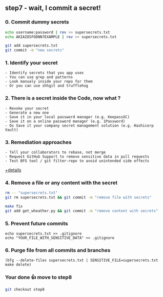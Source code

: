 ## step7 - wait, I commit a secret!

### 0. Commit dummy secrets
```bash
echo username:password | rev >> supersecrets.txt
echo AKIAIOSFODNN7EXAMPLE | rev >> supersecrets.txt
```

```bash
git add supersecrets.txt
git commit -m "new secrets" 
```

### 1. Identify your secret
```
- Identify secrets that you app uses
- You can use grep and patterns
- Look manualy inside your repo for them
- Or you can use shhgit and trufflehog 
```

### 2. There is a secret inside the Code, now what ?
```
- Revoke your secret
- Generate a new one
- Save it in your local password manager (e.g. KeepassXC)
- Save it on a online password manager (e.g. 1Password)
- Os Save it your company secret management solution (e.g. Hashicorp Vault)
```

### 3. Remediation approaches
```
- Tell your collaborators to rebase, not merge
- Request GitHub Support to remove sensitive data in pull requests
- Test BFG tool / git filter-repo to avoid unintended side effects
```
[+details](https://docs.github.com/cn/authentication/keeping-your-account-and-data-secure/removing-sensitive-data-from-a-repository#)

### 4. Remove a file or any content with the secret
```bash
rm -- "supersecrets.txt"
git rm supersecrets.txt && git commit -m "remove file with secrets"
```

```bash
make fix
git add get_wheather.py && git commit -m "remove content with secrets"
```

### 5. Prevent future commits
```
echo supersecrets.txt >> .gitignore
echo "YOUR_FILE_WITH_SENSITIVE_DATA" >> .gitignore
```

### 6. Purge file from all commits and branches
```
(bfg --delete-files supersecrets.txt | SENSITIVE_FILE=supersecrets.txt make delete)
```

### Your done 👍 move to step8
```bash
git checkout step8
```
